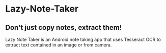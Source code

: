 # Lazy-Note-Taker
## Don't just copy notes, extract them!
Lazy Note Taker is an Android note taking app that uses Tesseract OCR to extract text contained in an image or from camera.
